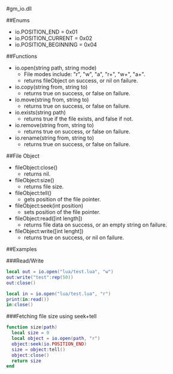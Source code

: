 #gm_io.dll

##Enums
* io.POSITION_END = 0x01
* io.POSITION_CURRENT = 0x02
* io.POSITION_BEGINNING = 0x04

##Functions
* io.open(string path, string mode)
  * File modes include: "r", "w", "a", "r+", "w+", "a+".
  * returns fileObject on success, or nil on failure.
* io.copy(string from, string to)
  * returns true on success, or false on failure.
* io.move(string from, string to)
  * returns true on success, or false on failure.
* io.exists(string path)
  * returns true if the file exists, and false if not.
* io.remove(string from, string to)
  * returns true on success, or false on failure.
* io.rename(string from, string to)
  * returns true on success, or false on failure.

##File Object
* fileObject:close()
  * returns nil.
* fileObject:size()
  * returns file size.
* fileObject:tell()
  * gets position of the file pointer.
* fileObject:seek(int position)
  * sets position of the file pointer.
* fileObject:read([int length])
  * returns file data on success, or an empty string on failure.
* fileObject:write([int  lenght])
  * returns true on success, or nil on failure.

##Examples

###Read/Write
```lua
local out = io.open("lua/test.lua", "w")
out:write("test":rep(50))
out:close()

local in = io.open("lua/test.lua", "r")
print(in:read())
in:close()
```

###Fetching file size using seek+tell
```lua
function size(path)
  local size = 0
  local object = io.open(path, "r")
  object:seek(io.POSITION_END)
  size = object:tell()
  object:close()
  return size
end
```